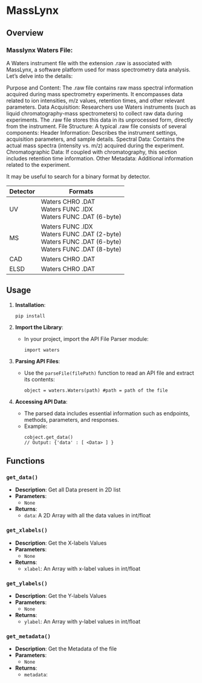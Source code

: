 # MassLynx

## Overview

### Masslynx Waters File:
A Waters instrument file with the extension .raw is associated with MassLynx, a software platform used for mass spectrometry data analysis. Let’s delve into the details:

Purpose and Content:
The .raw file contains raw mass spectral information acquired during mass spectrometry experiments.
It encompasses data related to ion intensities, m/z values, retention times, and other relevant parameters.
Data Acquisition:
Researchers use Waters instruments (such as liquid chromatography-mass spectrometers) to collect raw data during experiments.
The .raw file stores this data in its unprocessed form, directly from the instrument.
File Structure:
A typical .raw file consists of several components:
Header Information: Describes the instrument settings, acquisition parameters, and sample details.
Spectral Data: Contains the actual mass spectra (intensity vs. m/z) acquired during the experiment.
Chromatographic Data: If coupled with chromatography, this section includes retention time information.
Other Metadata: Additional information related to the experiment.

It may be useful to search for a binary format by detector.

| Detector | Formats |
| --- | --- |
| UV | Waters CHRO .DAT <br> Waters FUNC .IDX <br> Waters FUNC .DAT (6-byte) |
| MS | Waters FUNC .IDX <br> Waters FUNC .DAT (2-byte) <br> Waters FUNC .DAT (6-byte) <br> Waters FUNC .DAT (8-byte) |
| CAD | Waters CHRO .DAT |
| ELSD | Waters CHRO .DAT |

## Usage

1. **Installation**:
     ```
     pip install 
     ```

2. **Import the Library**:
   - In your project, import the API File Parser module:
     ```
     import waters
     ```

3. **Parsing API Files**:
   - Use the `parseFile(filePath)` function to read an API file and extract its contents:
     ```
     object = waters.Waters(path) #path = path of the file
     ```

4. **Accessing API Data**:
   - The parsed data includes essential information such as endpoints, methods, parameters, and responses.
   - Example:
     ```
     cobject.get_data()
     // Output: {'data' : [ <Data> ] }
     ```

## Functions

### `get_data()`
- **Description**: Get all Data present in 2D list
- **Parameters**:
  - `None` 
- **Returns**:
  - `data`: A 2D Array with all the data values in int/float

### `get_xlabels()`
- **Description**: Get the X-labels Values
- **Parameters**:
  - `None` 
- **Returns**:
  - `xlabel`: An Array with x-label values in int/float

### `get_ylabels()`
- **Description**: Get the Y-labels Values
- **Parameters**:
  - `None` 
- **Returns**:
  - `ylabel`: An Array with y-label values in int/float

### `get_metadata()`
- **Description**: Get the Metadata of the file
- **Parameters**:
  - `None` 
- **Returns**:
  - `metadata`: 

